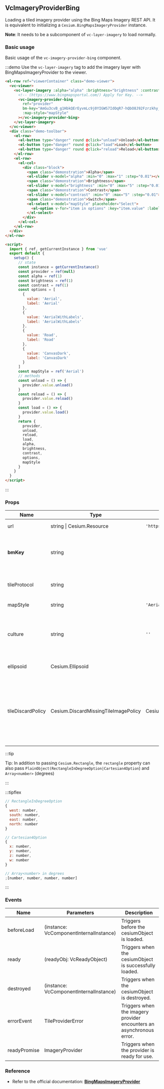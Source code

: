 ## VcImageryProviderBing

Loading a tiled imagery provider using the Bing Maps Imagery REST API. It is equivalent to initializing a `Cesium.BingMapsImageryProvider` instance.

**Note**: It needs to be a subcomponent of `vc-layer-imagery` to load normally.

### Basic usage

Basic usage of the `vc-imagery-provider-bing` component.

:::demo Use the `vc-layer-imagery` tag to add the imagery layer with BingMapsImageryProvider to the viewer.

```html
<el-row ref="viewerContainer" class="demo-viewer">
  <vc-viewer>
    <vc-layer-imagery :alpha="alpha" :brightness="brightness" :contrast="contrast">
      <!-- (https://www.bingmapsportal.com/) Apply for Key. -->
      <vc-imagery-provider-bing
        ref="provider"
        bm-key="AmGu3cvB_g1HbkQErEyvmLc9j0YIGWS7IdOqR7-hQbO8J92Fzrzkhy_bYKSsyoEx"
        :map-style="mapStyle"
      ></vc-imagery-provider-bing>
    </vc-layer-imagery>
  </vc-viewer>
  <div class="demo-toolbar">
    <el-row>
      <el-button type="danger" round @click="unload">Unload</el-button>
      <el-button type="danger" round @click="load">Load</el-button>
      <el-button type="danger" round @click="reload">Reload</el-button>
    </el-row>
    <el-row>
      <el-col>
        <div class="block">
          <span class="demonstration">Alpha</span>
          <el-slider v-model="alpha" :min="0" :max="1" :step="0.01"></el-slider>
          <span class="demonstration">Brightness</span>
          <el-slider v-model="brightness" :min="0" :max="5" :step="0.01"></el-slider>
          <span class="demonstration">Contrast</span>
          <el-slider v-model="contrast" :min="0" :max="5" :step="0.01"></el-slider>
          <span class="demonstration">Switch</span>
          <el-select v-model="mapStyle" placeholder="Select">
            <el-option v-for="item in options" :key="item.value" :label="item.label" :value="item.value"> </el-option>
          </el-select>
        </div>
      </el-col>
    </el-row>
  </div>
</el-row>

<script>
  import { ref, getCurrentInstance } from 'vue'
  export default {
    setup() {
      // state
      const instance = getCurrentInstance()
      const provider = ref(null)
      const alpha = ref(1)
      const brightness = ref(1)
      const contrast = ref(1)
      const options = [
        {
          value: 'Aerial',
          label: 'Aerial'
        },
        {
          value: 'AerialWithLabels',
          label: 'AerialWithLabels'
        },
        {
          value: 'Road',
          label: 'Road'
        },
        {
          value: 'CanvasDark',
          label: 'CanvasDark'
        }
      ]
      const mapStyle = ref('Aerial')
      // methods
      const unload = () => {
        provider.value.unload()
      }
      const reload = () => {
        provider.value.reload()
      }
      const load = () => {
        provider.value.load()
      }
      return {
        provider,
        unload,
        reload,
        load,
        alpha,
        brightness,
        contrast,
        options,
        mapStyle
      }
    }
  }
</script>
```

:::

### Props

<!-- prettier-ignore -->
| Name | Type | Default | Description | Accepted Values |
| ---- | ---- | ------- | ----------- | --------------- |
| url | string \| Cesium.Resource | `'https://dev.virtualearth.net'` | `required` The url of the Bing Maps server hosting the imagery. |
| **bmKey** | string | | `optional` The Bing Maps key for your application, which can be created at [https://www.bingmapsportal.com/](https://www.bingmapsportal.com/). **Note that it is bmKey** |
| tileProtocol | string | | `optional` The protocol to use when loading tiles, e.g. 'http:' or 'https:'. By default, tiles are loaded using the same protocol as the page. |
| mapStyle | string | `'Aerial'` | `optional` The type of Bing Maps imagery to load. |Aerial/AerialWithLabels/AerialWithLabelsOnDemand/CanvasDark/CanvasGray/CanvasLight/
| culture | string | `''` | `optional` The culture to use when requesting Bing Maps imagery. Not all cultures are supported. See http://msdn.microsoft.com/en-us/library/hh441729.aspx for information on the supported cultures. |
| ellipsoid | Cesium.Ellipsoid | | `optional` The ellipsoid. If not specified, the WGS84 ellipsoid is used. |
| tileDiscardPolicy | Cesium.DiscardMissingTileImagePolicy | Cesium.NeverTileDiscardPolicy | `optional` The policy that determines if a tile is invalid and should be discarded. By default, a DiscardEmptyTileImagePolicy will be used, with the expectation that the Bing Maps server will send a zero-length response for missing tiles. To ensure that no tiles are discarded, construct and pass a NeverTileDiscardPolicy for this parameter. |

:::tip

Tip: In addition to passing `Cesium.Rectangle`, the `rectangle` property can also pass `PlainObject(RectangleInDegreeOption|Cartesian4Option`) and `Array<number>` (degrees)

:::

:::tipflex

```js
// RectangleInDegreeOption
{
  west: number,
  south: number,
  east: number,
  north: number
}
```

```js
// Cartesian4Option
{
  x: number,
  y: number,
  z: number,
  w: number
}
```

```js
// Array<number> in degrees
;[number, number, number, number]
```

:::

### Events

| Name         | Parameters                              | Description                                                          |
| ------------ | --------------------------------------- | -------------------------------------------------------------------- |
| beforeLoad   | (instance: VcComponentInternalInstance) | Triggers before the cesiumObject is loaded.                          |
| ready        | (readyObj: VcReadyObject)               | Triggers when the cesiumObject is successfully loaded.               |
| destroyed    | (instance: VcComponentInternalInstance) | Triggers when the cesiumObject is destroyed.                         |
| errorEvent   | TileProviderError                       | Triggers when the imagery provider encounters an asynchronous error. |
| readyPromise | ImageryProvider                         | Triggers when the provider is ready for use.                         |

### Reference

- Refer to the official documentation: **[BingMapsImageryProvider](https://cesium.com/docs/cesiumjs-ref-doc/BingMapsImageryProvider.html)**
